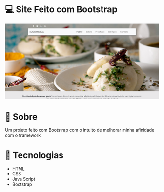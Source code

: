 # 💻 Site Feito com Bootstrap
![img-site](https://github.com/CaiqueMenezes/BootstrapSite/blob/main/img-site.png)

# 🔖 Sobre
Um projeto feito com Bootstrap com o intuito de melhorar minha afinidade com o framework.

# 🚀 Tecnologias

* HTML
* CSS
* Java Script
* Bootstrap
